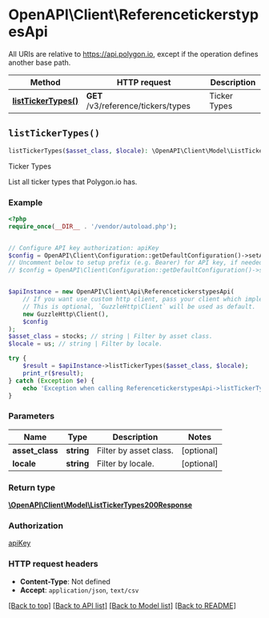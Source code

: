# OpenAPI\Client\ReferencetickerstypesApi

All URIs are relative to https://api.polygon.io, except if the operation defines another base path.

| Method | HTTP request | Description |
| ------------- | ------------- | ------------- |
| [**listTickerTypes()**](ReferencetickerstypesApi.md#listTickerTypes) | **GET** /v3/reference/tickers/types | Ticker Types |


## `listTickerTypes()`

```php
listTickerTypes($asset_class, $locale): \OpenAPI\Client\Model\ListTickerTypes200Response
```

Ticker Types

List all ticker types that Polygon.io has.

### Example

```php
<?php
require_once(__DIR__ . '/vendor/autoload.php');


// Configure API key authorization: apiKey
$config = OpenAPI\Client\Configuration::getDefaultConfiguration()->setApiKey('apiKey', 'YOUR_API_KEY');
// Uncomment below to setup prefix (e.g. Bearer) for API key, if needed
// $config = OpenAPI\Client\Configuration::getDefaultConfiguration()->setApiKeyPrefix('apiKey', 'Bearer');


$apiInstance = new OpenAPI\Client\Api\ReferencetickerstypesApi(
    // If you want use custom http client, pass your client which implements `GuzzleHttp\ClientInterface`.
    // This is optional, `GuzzleHttp\Client` will be used as default.
    new GuzzleHttp\Client(),
    $config
);
$asset_class = stocks; // string | Filter by asset class.
$locale = us; // string | Filter by locale.

try {
    $result = $apiInstance->listTickerTypes($asset_class, $locale);
    print_r($result);
} catch (Exception $e) {
    echo 'Exception when calling ReferencetickerstypesApi->listTickerTypes: ', $e->getMessage(), PHP_EOL;
}
```

### Parameters

| Name | Type | Description  | Notes |
| ------------- | ------------- | ------------- | ------------- |
| **asset_class** | **string**| Filter by asset class. | [optional] |
| **locale** | **string**| Filter by locale. | [optional] |

### Return type

[**\OpenAPI\Client\Model\ListTickerTypes200Response**](../Model/ListTickerTypes200Response.md)

### Authorization

[apiKey](../../README.md#apiKey)

### HTTP request headers

- **Content-Type**: Not defined
- **Accept**: `application/json`, `text/csv`

[[Back to top]](#) [[Back to API list]](../../README.md#endpoints)
[[Back to Model list]](../../README.md#models)
[[Back to README]](../../README.md)
